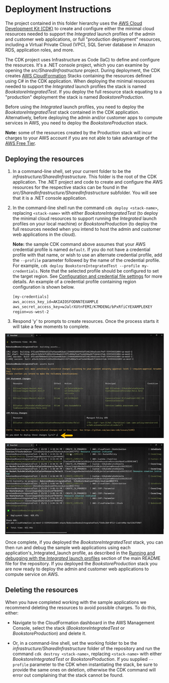 # Deployment Instructions

The project contained in this folder hierarchy uses the [AWS Cloud Development Kit (CDK)](https://aws.amazon.com/cdk) to create and configure either the minimal cloud resources needed to support the _Integrated_ launch profiles of the admin and customer web applications, or full "production deployment" resources, including a Virtual Private Cloud (VPC), SQL Server database in Amazon RDS, application roles, and more.

The CDK project uses Infrastructure as Code (IaC) to define and configure the resources. It's a .NET console project, which you can examine by opening the _src/SharedInfrastructure_ project. During deployment, the CDK creates [AWS CloudFormation](https://aws.amazon.com/cloudformation) Stacks containing the resources defined using C# in the CDK application. When deploying the minimal resources needed to support the _Integrated_ launch profiles the stack is named _BookstoreIntegratedTest_. If you deploy the full resource stack equating to a "production" deployment the stack is named _BookstoreProduction_.

Before using the _Integrated_ launch profiles, you need to deploy the _BookstoreIntegratedTest_ stack contained in the CDK application. Alternatively, before deploying the admin and/or customer apps to compute services in AWS, you need to deploy the _BookstoreProduction_ stack.

**Note:** some of the resources created by the Production stack will incur charges to your AWS account if you are not able to take advantage of the [AWS Free Tier](https://aws.amazon.com/free).

## Deploying the resources

1. In a command-line shell, set your current folder to be the _infrastructure/SharedInfrastructure_. This folder is the root of the CDK application. The .NET project and code to create and configure the AWS resources for the respective stacks can be found in the _src/SharedInfrastructure/SharedInfrastructure_ subfolder. You will see that it is a .NET console application.

1. In the command-line shell run the command `cdk deploy <stack-name>`, replacing `<stack-name>` with either _BookstoreIntegratedTest_ (to deploy the minimal cloud resources to support running the _Integrated_ launch profiles on your local machine) or _BookstoreProduction_ (to deploy the full resources needed when you intend to host the admin and customer web applications in the cloud).

    **Note:** the sample CDK command above assumes that your AWS credential profile is named `default`. If you do not have a credential profile with that name, or wish to use an alternate credential profile, add the `--profile` parameter followed by the name of the credential profile. For example, `cdk deploy BookstoreIntegratedTest --profile my-credentials`. Note that the selected profile should be configured to set the target region. See [Configuration and credential file settings](https://docs.aws.amazon.com/cli/latest/userguide/cli-configure-files.html) for more details. An example of a credential profile containing region configuration is shown below.

    ```text
    [my-credentials]
    aws_access_key_id=AKIAIOSFODNN7EXAMPLE
    aws_secret_access_key=wJalrXUtnFEMI/K7MDENG/bPxRfiCYEXAMPLEKEY
    region=us-west-2
    ```

1. Respond 'y' to prompts to create resources. Once the process starts it will take a few moments to complete.

![Confirming resource creation at deployment](/media/shell_deployment1.png)

![Completed deployment](/media/shell_deployment2.png)

 Once complete, if you deployed the _BookstoreIntegratedTest_ stack, you can then run and debug the sample web applications using each application's_Integrated_launch profile, as described in the [Running and debugging with the _Integrated_ launch profiles](./README.md#running-and-debugging-with-the-integrated-launch-profiles) section of the main README file for the repository. If you deployed the _BookstoreProduction_ stack you are now ready to deploy the admin and customer web applications to compute service on AWS.

## Deleting the resources

When you have completed working with the sample applications we recommend deleting the resources to avoid possible charges. To do this, either:

* Navigate to the CloudFormation dashboard in the AWS Management Console, select the stack (_BookstoreIntegratedTest_ or _BookstoreProduction_) and delete it.

* Or, in a command-line shell, set the working folder to be the _infrastructure/SharedInfrastructure_ folder of the repository and run the command `cdk destroy <stack-name>`, replacing `<stack-name>` with either _BookstoreIntegratedTest_ or _BookstoreProduction_. If you supplied `--profile` parameter to the CDK when instantiating the stack, be sure to provide the same ones on deletion, otherwise the CDK command will error out complaining that the stack cannot be found.
